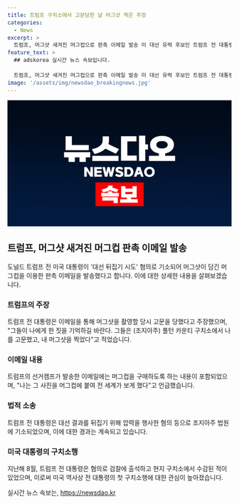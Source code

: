 ```yaml
---
title: 트럼프 구치소에서 고문당한 날 머그샷 찍은 주장
categories:
  - News
excerpt: >
  트럼프, 머그샷 새겨진 머그컵으로 판촉 이메일 발송 미 대선 유력 후보인 트럼프 전 대통령, 대선 뒤집기 시도 혐의로 기소될 뿐 아니라 범죄 혐의자 사진인 머그샷을 촬영할 당시 고문을 당했다고 주장하는 더힐 보도. 대선자금 모금을 위한 판촉 이메일에는 트럼프의 머그샷이 담긴 머그컵을 구입해 달라는 내용을 포함했으며, 트럼프는 조지아주 법원에 13건의 혐의로 기소된 상황. 지난해 8월 검찰 출석하며 구치소에서 지문을 찍고 머그샷을 촬영한 바 있음.
feature_text: >
  ## adskorea 실시간 뉴스 속보입니다.

  트럼프, 머그샷 새겨진 머그컵으로 판촉 이메일 발송 미 대선 유력 후보인 트럼프 전 대통령, 대선 뒤집기 시도 혐의로 기소될 뿐 아니라 범죄 혐의자 사진인 머그샷을 촬영할 당시 고문을 당했다고 주장하는 더힐 보도. 대선자금 모금을 위한 판촉 이메일에는 트럼프의 머그샷이 담긴 머그컵을 구입해 달라는 내용을 포함했으며, 트럼프는 조지아주 법원에 13건의 혐의로 기소된 상황. 지난해 8월 검찰 출석하며 구치소에서 지문을 찍고 머그샷을 촬영한 바 있음.
image: '/assets/img/newsdao_breakingnews.jpg'
---
```


<p><img src="/assets/img/newsdao_breakingnews.jpg" alt="adskorea 속보" /></p>

<h2 data-ke-size="size26">트럼프, 머그샷 새겨진 머그컵 판촉 이메일 발송</h2>

<p data-ke-size="size16">도널드 트럼프 전 미국 대통령이 '대선 뒤집기 시도' 혐의로 기소되어 머그샷이 담긴 머그컵을 이용한 판촉 이메일을 발송했다고 합니다. 이에 대한 상세한 내용을 살펴보겠습니다.</p>

<h3>트럼프의 주장</h3>

<p data-ke-size="size16">트럼프 전 대통령은 이메일을 통해 머그샷을 촬영할 당시 고문을 당했다고 주장했으며, "그들이 나에게 한 짓을 기억하길 바란다. 그들은 (조지아주) 풀턴 카운티 구치소에서 나를 고문했고, 내 머그샷을 찍었다"고 적었습니다.</p>

<h3>이메일 내용</h3>

<p data-ke-size="size16">트럼프의 선거캠프가 발송한 이메일에는 머그컵을 구매하도록 하는 내용이 포함되었으며, "나는 그 사진을 머그컵에 붙여 전 세계가 보게 했다"고 언급했습니다.</p>

<h3>법적 소송</h3>

<p data-ke-size="size16">트럼프 전 대통령은 대선 결과를 뒤집기 위해 압력을 행사한 혐의 등으로 조지아주 법원에 기소되었으며, 이에 대한 경과는 계속되고 있습니다.</p>

<h3>미국 대통령의 구치소행</h3>

<p data-ke-size="size16">지난해 8월, 트럼프 전 대통령은 혐의로 검찰에 출석하고 현지 구치소에서 수감된 적이 있었으며, 이로써 미국 역사상 전 대통령의 첫 구치소행에 대한 관심이 높아졌습니다.</p>
실시간 뉴스 속보는, <a href="https://newsdao.kr" rel="dofollow">https://newsdao.kr</a>


